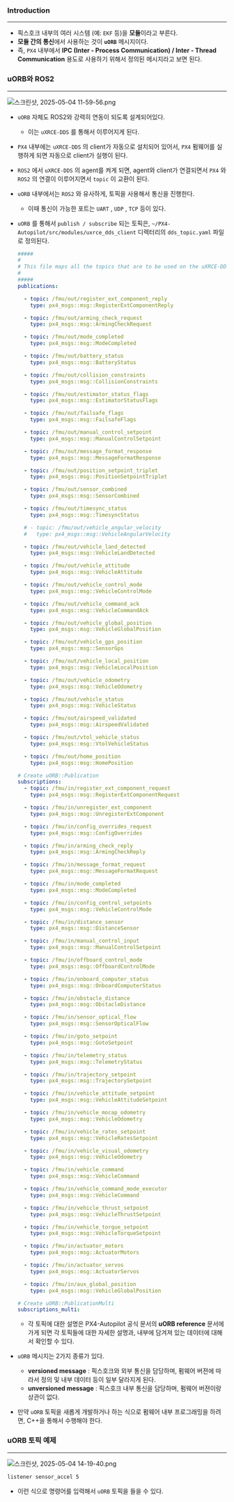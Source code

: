 ### Introduction

---

- 픽스호크 내부의 여러 시스템 (예: `EKF` 등)을 **모듈**이라고 부른다.
- **모듈 간의 통신**에서 사용하는 것이 **`uORB`** 메시지이다.
- 즉, `PX4` 내부에서 **IPC (Inter - Process Communication) / Inter - Thread Communication** 용도로 사용하기 위해서 정의된 메시지라고 보면 된다.

### uORB와 ROS2

---

![스크린샷, 2025-05-04 11-59-56.png](attachment:5cd6f88c-d8f7-4cb3-be70-01ca7e5e2bdf:스크린샷_2025-05-04_11-59-56.png)

- `uORB` 자체도 ROS2와 강력히 연동이 되도록 설계되어있다.
    - 이는 `uXRCE-DDS` 를 통해서 이루어지게 된다.
- `PX4` 내부에는 `uXRCE-DDS` 의 client가 자동으로 설치되어 있어서, `PX4` 펌웨어를 실행하게 되면 자동으로 client가 실행이 된다.
- `ROS2` 에서 `uXRCE-DDS` 의 agent를 켜게 되면, agent와 client가 연결되면서 `PX4` 와 `ROS2` 의 연결이 이루어지면서 `topic` 이 교환이 된다.
- `uORB` 내부에서는 `ROS2` 와 유사하게, 토픽을 사용해서 통신을 진행한다.
    - 이때 통신이 가능한 포트는 `UART` , `UDP` , `TCP` 등이 있다.
- `uORB` 를 통해서 `publish / subscribe` 되는 토픽은, `~/PX4-Autopilot/src/modules/uxrce_dds_client` 디렉터리의 `dds_topic.yaml` 파일로 정의된다.
    
    ```yaml
    #####
    #
    # This file maps all the topics that are to be used on the uXRCE-DDS client.
    #
    #####
    publications:
    
      - topic: /fmu/out/register_ext_component_reply
        type: px4_msgs::msg::RegisterExtComponentReply
    
      - topic: /fmu/out/arming_check_request
        type: px4_msgs::msg::ArmingCheckRequest
    
      - topic: /fmu/out/mode_completed
        type: px4_msgs::msg::ModeCompleted
    
      - topic: /fmu/out/battery_status
        type: px4_msgs::msg::BatteryStatus
    
      - topic: /fmu/out/collision_constraints
        type: px4_msgs::msg::CollisionConstraints
    
      - topic: /fmu/out/estimator_status_flags
        type: px4_msgs::msg::EstimatorStatusFlags
    
      - topic: /fmu/out/failsafe_flags
        type: px4_msgs::msg::FailsafeFlags
    
      - topic: /fmu/out/manual_control_setpoint
        type: px4_msgs::msg::ManualControlSetpoint
    
      - topic: /fmu/out/message_format_response
        type: px4_msgs::msg::MessageFormatResponse
    
      - topic: /fmu/out/position_setpoint_triplet
        type: px4_msgs::msg::PositionSetpointTriplet
    
      - topic: /fmu/out/sensor_combined
        type: px4_msgs::msg::SensorCombined
    
      - topic: /fmu/out/timesync_status
        type: px4_msgs::msg::TimesyncStatus
    
      # - topic: /fmu/out/vehicle_angular_velocity
      #   type: px4_msgs::msg::VehicleAngularVelocity
    
      - topic: /fmu/out/vehicle_land_detected
        type: px4_msgs::msg::VehicleLandDetected
    
      - topic: /fmu/out/vehicle_attitude
        type: px4_msgs::msg::VehicleAttitude
    
      - topic: /fmu/out/vehicle_control_mode
        type: px4_msgs::msg::VehicleControlMode
    
      - topic: /fmu/out/vehicle_command_ack
        type: px4_msgs::msg::VehicleCommandAck
    
      - topic: /fmu/out/vehicle_global_position
        type: px4_msgs::msg::VehicleGlobalPosition
    
      - topic: /fmu/out/vehicle_gps_position
        type: px4_msgs::msg::SensorGps
    
      - topic: /fmu/out/vehicle_local_position
        type: px4_msgs::msg::VehicleLocalPosition
    
      - topic: /fmu/out/vehicle_odometry
        type: px4_msgs::msg::VehicleOdometry
    
      - topic: /fmu/out/vehicle_status
        type: px4_msgs::msg::VehicleStatus
    
      - topic: /fmu/out/airspeed_validated
        type: px4_msgs::msg::AirspeedValidated
    
      - topic: /fmu/out/vtol_vehicle_status
        type: px4_msgs::msg::VtolVehicleStatus
    
      - topic: /fmu/out/home_position
        type: px4_msgs::msg::HomePosition
    
    # Create uORB::Publication
    subscriptions:
      - topic: /fmu/in/register_ext_component_request
        type: px4_msgs::msg::RegisterExtComponentRequest
    
      - topic: /fmu/in/unregister_ext_component
        type: px4_msgs::msg::UnregisterExtComponent
    
      - topic: /fmu/in/config_overrides_request
        type: px4_msgs::msg::ConfigOverrides
    
      - topic: /fmu/in/arming_check_reply
        type: px4_msgs::msg::ArmingCheckReply
    
      - topic: /fmu/in/message_format_request
        type: px4_msgs::msg::MessageFormatRequest
    
      - topic: /fmu/in/mode_completed
        type: px4_msgs::msg::ModeCompleted
    
      - topic: /fmu/in/config_control_setpoints
        type: px4_msgs::msg::VehicleControlMode
    
      - topic: /fmu/in/distance_sensor
        type: px4_msgs::msg::DistanceSensor
    
      - topic: /fmu/in/manual_control_input
        type: px4_msgs::msg::ManualControlSetpoint
    
      - topic: /fmu/in/offboard_control_mode
        type: px4_msgs::msg::OffboardControlMode
    
      - topic: /fmu/in/onboard_computer_status
        type: px4_msgs::msg::OnboardComputerStatus
    
      - topic: /fmu/in/obstacle_distance
        type: px4_msgs::msg::ObstacleDistance
    
      - topic: /fmu/in/sensor_optical_flow
        type: px4_msgs::msg::SensorOpticalFlow
    
      - topic: /fmu/in/goto_setpoint
        type: px4_msgs::msg::GotoSetpoint
    
      - topic: /fmu/in/telemetry_status
        type: px4_msgs::msg::TelemetryStatus
    
      - topic: /fmu/in/trajectory_setpoint
        type: px4_msgs::msg::TrajectorySetpoint
    
      - topic: /fmu/in/vehicle_attitude_setpoint
        type: px4_msgs::msg::VehicleAttitudeSetpoint
    
      - topic: /fmu/in/vehicle_mocap_odometry
        type: px4_msgs::msg::VehicleOdometry
    
      - topic: /fmu/in/vehicle_rates_setpoint
        type: px4_msgs::msg::VehicleRatesSetpoint
    
      - topic: /fmu/in/vehicle_visual_odometry
        type: px4_msgs::msg::VehicleOdometry
    
      - topic: /fmu/in/vehicle_command
        type: px4_msgs::msg::VehicleCommand
    
      - topic: /fmu/in/vehicle_command_mode_executor
        type: px4_msgs::msg::VehicleCommand
    
      - topic: /fmu/in/vehicle_thrust_setpoint
        type: px4_msgs::msg::VehicleThrustSetpoint
    
      - topic: /fmu/in/vehicle_torque_setpoint
        type: px4_msgs::msg::VehicleTorqueSetpoint
    
      - topic: /fmu/in/actuator_motors
        type: px4_msgs::msg::ActuatorMotors
    
      - topic: /fmu/in/actuator_servos
        type: px4_msgs::msg::ActuatorServos
    
      - topic: /fmu/in/aux_global_position
        type: px4_msgs::msg::VehicleGlobalPosition
    
    # Create uORB::PublicationMulti
    subscriptions_multi:
    
    ```
    
    - 각 토픽에 대한 설명은 PX4-Autopilot 공식 문서의 **uORB reference** 문서에 가게 되면 각 토픽들에 대한 자세한 설명과, 내부에 담겨져 있는 데이터에 대해서 확인할 수 있다.
- `uORB` 메시지는 2가지 종류가 있다.
    - **versioned message** : 픽스호크와 외부 통신을 담당하며, 펌웨어 버젼에 따라서 정의 및 내부 데이터 등이 일부 달라지게 된다.
    - **unversioned message** : 픽스호크 내부 통신을 담당하며, 펌웨어 버젼이랑 상관이 없다.
- 만약 `uORB` 토픽을 새롭게 개발하거나 하는 식으로 펌웨어 내부 프로그래밍을 하려면, C++을 통해서 수행해야 한다.

### uORB 토픽 예제

---

![스크린샷, 2025-05-04 14-19-40.png](attachment:e45ebcea-b216-469f-8d93-001ce228e030:스크린샷_2025-05-04_14-19-40.png)

```bash
listener sensor_accel 5
```

- 이런 식으로 명령어를 입력해서 `uORB` 토픽을 들을 수 있다.